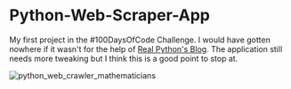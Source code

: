 # Python-Web-Scraper-App
My first project in the #100DaysOfCode Challenge. I would have gotten nowhere if it wasn't for the help of [Real Python's Blog](https://realpython.com/python-web-scraping-practical-introduction/).
The application still needs more tweaking but I think this is a good point to stop at.

![python_web_crawler_mathematicians](https://user-images.githubusercontent.com/18653175/43988487-27cf7742-9d04-11e8-8966-e34627922df9.PNG)
